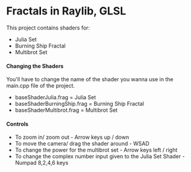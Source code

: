 # Fractals in Raylib, GLSL

This project contains shaders for:
 - Julia Set
 - Burning Ship Fractal
 - Multibrot Set

#### Changing the Shaders
You'll have to change the name of the shader you wanna use in the main.cpp file of the project.
- baseShaderJulia.frag = Julia Set
- baseShaderBurningShip.frag = Burning Ship Fractal
- baseShaderMultibrot.frag = Multibrot Set

#### Controls
- To zoom in/ zoom out - Arrow keys up / down
- To move the camera/ drag the shader around - WSAD
- To change the power for the multibrot set - Arrow keys left / right
- To change the complex number input given to the Julia Set Shader - Numpad 8,2,4,6 keys
